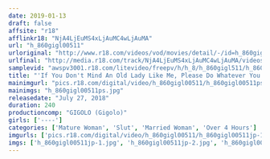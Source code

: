 ```yaml
---
date: 2019-01-13
draft: false
affsite: "r18"
afflinkr18: "NjA4LjEuMS4xLjAuMC4wLjAuMA"
url: "h_860gigl00511"
urloriginal: "http://www.r18.com/videos/vod/movies/detail/-/id=h_860gigl00511"
urlfinal: "http://media.r18.com/track/NjA4LjEuMS4xLjAuMC4wLjAuMA/videos/vod/movies/detail/-/id=h_860gigl00511"
samplevid: "awspv3001.r18.com/litevideo/freepv/h/h_8/h_860gigl511/h_860gigl511_dmb_w.mp4"
title: "'If You Don't Mind An Old Lady Like Me, Please Do Whatever You Like...' For The Love Of Her Son, This Mother Will Let Another Man Fuck Her And Put Her Through Any Kind Of Shame As She Moans And Drips With Pleasure"
mainimgurl: "pics.r18.com/digital/video/h_860gigl00511/h_860gigl00511ps.jpg"
mainimgs: "h_860gigl00511ps.jpg"
releasedate: "July 27, 2018"
duration: 240
productioncomp: "GIGOLO (Gigolo)"
girls: ['----']
categories: ['Mature Woman', 'Slut', 'Married Woman', 'Over 4 Hours']
imgurls: ['pics.r18.com/digital/video/h_860gigl00511/h_860gigl00511jp-1.jpg', 'pics.r18.com/digital/video/h_860gigl00511/h_860gigl00511jp-2.jpg', 'pics.r18.com/digital/video/h_860gigl00511/h_860gigl00511jp-3.jpg', 'pics.r18.com/digital/video/h_860gigl00511/h_860gigl00511jp-4.jpg', 'pics.r18.com/digital/video/h_860gigl00511/h_860gigl00511jp-5.jpg', 'pics.r18.com/digital/video/h_860gigl00511/h_860gigl00511jp-6.jpg', 'pics.r18.com/digital/video/h_860gigl00511/h_860gigl00511jp-7.jpg', 'pics.r18.com/digital/video/h_860gigl00511/h_860gigl00511jp-8.jpg', 'pics.r18.com/digital/video/h_860gigl00511/h_860gigl00511jp-9.jpg', 'pics.r18.com/digital/video/h_860gigl00511/h_860gigl00511jp-10.jpg', 'pics.r18.com/digital/video/h_860gigl00511/h_860gigl00511jp-11.jpg', 'pics.r18.com/digital/video/h_860gigl00511/h_860gigl00511jp-12.jpg', 'pics.r18.com/digital/video/h_860gigl00511/h_860gigl00511jp-13.jpg', 'pics.r18.com/digital/video/h_860gigl00511/h_860gigl00511jp-14.jpg', 'pics.r18.com/digital/video/h_860gigl00511/h_860gigl00511jp-15.jpg', 'pics.r18.com/digital/video/h_860gigl00511/h_860gigl00511jp-16.jpg', 'pics.r18.com/digital/video/h_860gigl00511/h_860gigl00511jp-17.jpg', 'pics.r18.com/digital/video/h_860gigl00511/h_860gigl00511jp-18.jpg', 'pics.r18.com/digital/video/h_860gigl00511/h_860gigl00511jp-19.jpg', 'pics.r18.com/digital/video/h_860gigl00511/h_860gigl00511jp-20.jpg']
imgs: ['h_860gigl00511jp-1.jpg', 'h_860gigl00511jp-2.jpg', 'h_860gigl00511jp-3.jpg', 'h_860gigl00511jp-4.jpg', 'h_860gigl00511jp-5.jpg', 'h_860gigl00511jp-6.jpg', 'h_860gigl00511jp-7.jpg', 'h_860gigl00511jp-8.jpg', 'h_860gigl00511jp-9.jpg', 'h_860gigl00511jp-10.jpg', 'h_860gigl00511jp-11.jpg', 'h_860gigl00511jp-12.jpg', 'h_860gigl00511jp-13.jpg', 'h_860gigl00511jp-14.jpg', 'h_860gigl00511jp-15.jpg', 'h_860gigl00511jp-16.jpg', 'h_860gigl00511jp-17.jpg', 'h_860gigl00511jp-18.jpg', 'h_860gigl00511jp-19.jpg', 'h_860gigl00511jp-20.jpg']
---
```


